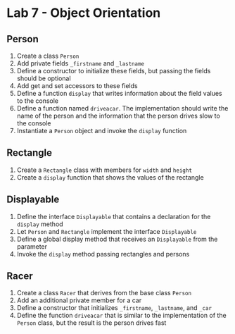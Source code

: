 # Lab 7 - Object Orientation

## Person

1. Create a class `Person`
2. Add private fields `_firstname` and `_lastname`
3. Define a constructor to initialize these fields, but passing the fields should be optional
4. Add get and set accessors to these fields
5. Define a function `display` that writes information about the field values to the console
6. Define a function named `driveacar`. The implementation should write the name of the person and the information that the person drives slow to the console
6. Instantiate a `Person` object and invoke the `display` function

##  Rectangle

1. Create a `Rectangle` class with members for `width` and `height`
2. Create a `display` function that shows the values of the rectangle

## Displayable

1. Define the interface `Displayable` that contains a declaration for the `display` method
2. Let `Person` and `Rectangle` implement the interface `Displayable`
3. Define a global display method that receives an `Displayable` from the parameter
4. Invoke the `display` method passing rectangles and persons

## Racer

1. Create a class `Racer` that derives from the base class `Person`
2. Add an additional private member for a car
3. Define a constructor that initializes `_firstname`, `_lastname`, and `_car`
4. Define the function `driveacar` that is similar to the implementation of the `Person` class, but the result is the person drives fast





